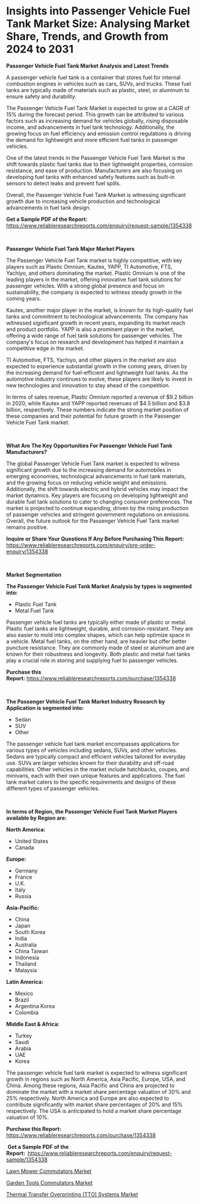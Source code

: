 <p><h1>Insights into Passenger Vehicle Fuel Tank Market Size: Analysing Market Share, Trends, and Growth from 2024 to 2031</h1></p><p><strong>Passenger Vehicle Fuel Tank Market Analysis and Latest Trends</strong></p>
<p><p>A passenger vehicle fuel tank is a container that stores fuel for internal combustion engines in vehicles such as cars, SUVs, and trucks. These fuel tanks are typically made of materials such as plastic, steel, or aluminum to ensure safety and durability.</p><p>The Passenger Vehicle Fuel Tank Market is expected to grow at a CAGR of 15% during the forecast period. This growth can be attributed to various factors such as increasing demand for vehicles globally, rising disposable income, and advancements in fuel tank technology. Additionally, the growing focus on fuel efficiency and emission control regulations is driving the demand for lightweight and more efficient fuel tanks in passenger vehicles.</p><p>One of the latest trends in the Passenger Vehicle Fuel Tank Market is the shift towards plastic fuel tanks due to their lightweight properties, corrosion resistance, and ease of production. Manufacturers are also focusing on developing fuel tanks with enhanced safety features such as built-in sensors to detect leaks and prevent fuel spills.</p><p>Overall, the Passenger Vehicle Fuel Tank Market is witnessing significant growth due to increasing vehicle production and technological advancements in fuel tank design.</p></p>
<p><strong>Get a Sample PDF of the Report:&nbsp;</strong> <a href="https://www.reliableresearchreports.com/enquiry/request-sample/1354338">https://www.reliableresearchreports.com/enquiry/request-sample/1354338</a></p>
<p>&nbsp;</p>
<p><strong>Passenger Vehicle Fuel Tank Major Market Players</strong></p>
<p><p>The Passenger Vehicle Fuel Tank market is highly competitive, with key players such as Plastic Omnium, Kautex, YAPP, TI Automotive, FTS, Yachiyo, and others dominating the market. Plastic Omnium is one of the leading players in the market, offering innovative fuel tank solutions for passenger vehicles. With a strong global presence and focus on sustainability, the company is expected to witness steady growth in the coming years.</p><p>Kautex, another major player in the market, is known for its high-quality fuel tanks and commitment to technological advancements. The company has witnessed significant growth in recent years, expanding its market reach and product portfolio. YAPP is also a prominent player in the market, offering a wide range of fuel tank solutions for passenger vehicles. The company's focus on research and development has helped it maintain a competitive edge in the market.</p><p>TI Automotive, FTS, Yachiyo, and other players in the market are also expected to experience substantial growth in the coming years, driven by the increasing demand for fuel-efficient and lightweight fuel tanks. As the automotive industry continues to evolve, these players are likely to invest in new technologies and innovation to stay ahead of the competition.</p><p>In terms of sales revenue, Plastic Omnium reported a revenue of $9.2 billion in 2020, while Kautex and YAPP reported revenues of $4.5 billion and $3.8 billion, respectively. These numbers indicate the strong market position of these companies and their potential for future growth in the Passenger Vehicle Fuel Tank market.</p></p>
<p>&nbsp;</p>
<p><strong>What Are The Key Opportunities For Passenger Vehicle Fuel Tank Manufacturers?</strong></p>
<p><p>The global Passenger Vehicle Fuel Tank market is expected to witness significant growth due to the increasing demand for automobiles in emerging economies, technological advancements in fuel tank materials, and the growing focus on reducing vehicle weight and emissions. Additionally, the shift towards electric and hybrid vehicles may impact the market dynamics. Key players are focusing on developing lightweight and durable fuel tank solutions to cater to changing consumer preferences. The market is projected to continue expanding, driven by the rising production of passenger vehicles and stringent government regulations on emissions. Overall, the future outlook for the Passenger Vehicle Fuel Tank market remains positive.</p></p>
<p><strong>Inquire or Share Your Questions If Any Before Purchasing This Report:</strong> <a href="https://www.reliableresearchreports.com/enquiry/pre-order-enquiry/1354338">https://www.reliableresearchreports.com/enquiry/pre-order-enquiry/1354338</a></p>
<p>&nbsp;</p>
<p><strong>Market Segmentation</strong></p>
<p><strong>The Passenger Vehicle Fuel Tank Market Analysis by types is segmented into:</strong></p>
<p><ul><li>Plastic Fuel Tank</li><li>Metal Fuel Tank</li></ul></p>
<p><p>Passenger vehicle fuel tanks are typically either made of plastic or metal. Plastic fuel tanks are lightweight, durable, and corrosion-resistant. They are also easier to mold into complex shapes, which can help optimize space in a vehicle. Metal fuel tanks, on the other hand, are heavier but offer better puncture resistance. They are commonly made of steel or aluminum and are known for their robustness and longevity. Both plastic and metal fuel tanks play a crucial role in storing and supplying fuel to passenger vehicles.</p></p>
<p><strong>Purchase this Report:&nbsp;</strong><a href="https://www.reliableresearchreports.com/purchase/1354338">https://www.reliableresearchreports.com/purchase/1354338</a></p>
<p>&nbsp;</p>
<p><strong>The Passenger Vehicle Fuel Tank Market Industry Research by Application is segmented into:</strong></p>
<p><ul><li>Sedan</li><li>SUV</li><li>Other</li></ul></p>
<p><p>The passenger vehicle fuel tank market encompasses applications for various types of vehicles including sedans, SUVs, and other vehicles. Sedans are typically compact and efficient vehicles tailored for everyday use. SUVs are larger vehicles known for their durability and off-road capabilities. Other vehicles in the market include hatchbacks, coupes, and minivans, each with their own unique features and applications. The fuel tank market caters to the specific requirements and designs of these different types of passenger vehicles.</p></p>
<p>&nbsp;</p>
<p><strong>In terms of Region, the Passenger Vehicle Fuel Tank Market Players available by Region are:</strong></p>
<p>
    <p> <strong> North America: </strong>
        <ul>
            <li>United States</li>
            <li>Canada</li>
        </ul>
        </p> 
    <p> <strong> Europe: </strong>
        <ul>
            <li>Germany</li>
            <li>France</li>
            <li>U.K.</li>
            <li>Italy</li>
            <li>Russia</li>
        </ul>
        </p> 
    <p> <strong> Asia-Pacific: </strong>
        <ul>
            <li>China</li>
            <li>Japan</li>
            <li>South Korea</li>
            <li>India</li>
            <li>Australia</li>
            <li>China Taiwan</li>
            <li>Indonesia</li>
            <li>Thailand</li>
            <li>Malaysia</li>
        </ul>
        </p> 
    <p> <strong> Latin America: </strong>
        <ul>
            <li>Mexico</li>
            <li>Brazil</li>
            <li>Argentina Korea</li>
            <li>Colombia</li>
        </ul>
        </p> 
    <p> <strong> Middle East & Africa: </strong>
        <ul>
            <li>Turkey</li>
            <li>Saudi</li>
            <li>Arabia</li>
            <li>UAE</li>
            <li>Korea</li>
        </ul>
    </p>
    </p>
<p><p>The passenger vehicle fuel tank market is expected to witness significant growth in regions such as North America, Asia Pacific, Europe, USA, and China. Among these regions, Asia Pacific and China are projected to dominate the market with a market share percentage valuation of 30% and 25% respectively. North America and Europe are also expected to contribute significantly with market share percentages of 20% and 15% respectively. The USA is anticipated to hold a market share percentage valuation of 10%.</p></p>
<p><strong>Purchase this Report: </strong><a href="https://www.reliableresearchreports.com/purchase/1354338">https://www.reliableresearchreports.com/purchase/1354338</a></p>
<p>&nbsp;<strong>Get a Sample PDF of the Report:&nbsp;&nbsp;</strong><a href="https://www.reliableresearchreports.com/enquiry/request-sample/1354338">https://www.reliableresearchreports.com/enquiry/request-sample/1354338</a></p>
<p><strong></strong></p>
<p><p><a href="https://view.publitas.com/reportprime-1/lawn-mower-commutators-market-research-report-unlocks-analysis-on-the-market-financial-status-market-size-and-market-revenue-upto-2030/">Lawn Mower Commutators Market</a></p><p><a href="https://view.publitas.com/reportprime-1/garden-tools-commutators-market-size-share-trends-analysis-report-by-application-regional-outlook-competitive-strategies-and-segment-forecasts-2023-2030/">Garden Tools Commutators Market</a></p><p><a href="https://view.publitas.com/reportprime-1/thermal-transfer-overprinting-tto-systems-market-research-report-provides-thorough-industry-overview-which-offers-an-in-depth-analysis-of-product-trends-and-new-market-divisions/">Thermal Transfer Overprinting (TTO) Systems Market</a></p></p>
